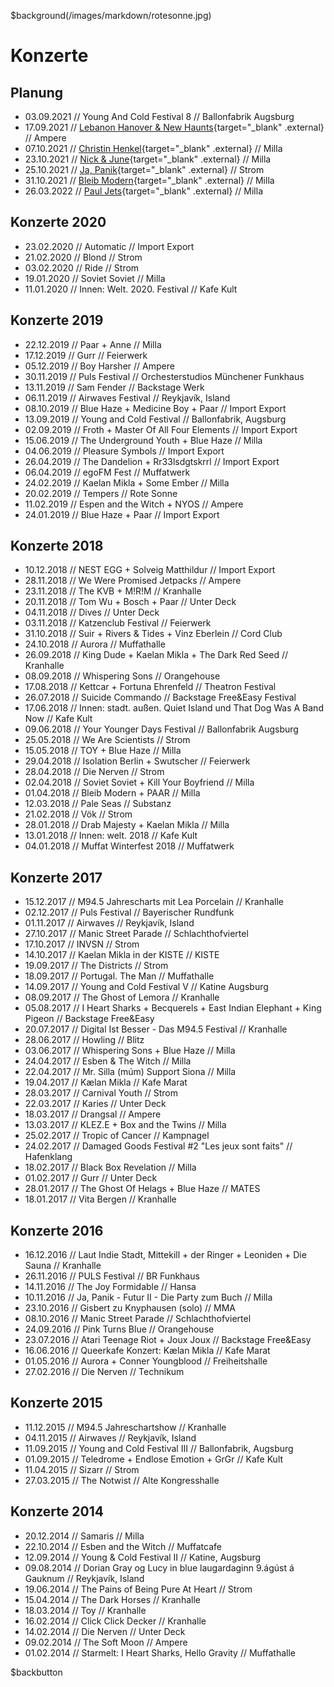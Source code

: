 ﻿$background(/images/markdown/rotesonne.jpg)

# Konzerte

## Planung

- 03.09.2021 // Young And Cold Festival 8 // Ballonfabrik Augsburg
- 17.09.2021 // [Lebanon Hanover & New Haunts](https://www.muffatwerk.de/de/events/view/5228/lebanon-hanover-new-haunts){target="_blank" .external} // Ampere
- 07.10.2021 // [Christin Henkel](https://www.milla-club.de/konzert-christin-henkel/){target="_blank" .external} // Milla
- 23.10.2021 // [Nick & June](https://www.milla-club.de/konzert-fine-2-2/){target="_blank" .external} // Milla
- 25.10.2021 // [Ja, Panik](https://strom-muc.de/event/ja-panik/){target="_blank" .external} // Strom
- 31.10.2021 // [Bleib Modern](https://www.milla-club.de/konzert-bleib-modern/){target="_blank" .external} // Milla
- 26.03.2022 // [Paul Jets](https://www.milla-club.de/paul-jets-konzert/){target="_blank" .external} // Milla

## Konzerte 2020

- 23.02.2020 // Automatic // Import Export
- 21.02.2020 // Blond // Strom
- 03.02.2020 // Ride // Strom
- 19.01.2020 // Soviet Soviet // Milla
- 11.01.2020 // Innen: Welt. 2020. Festival // Kafe Kult

## Konzerte 2019

- 22.12.2019 // Paar + Anne // Milla
- 17.12.2019 // Gurr // Feierwerk
- 05.12.2019 // Boy Harsher // Ampere
- 30.11.2019 // Puls Festival // Orchesterstudios Münchener Funkhaus
- 13.11.2019 // Sam Fender // Backstage Werk
- 06.11.2019 // Airwaves Festival // Reykjavík, Island
- 08.10.2019 // Blue Haze + Medicine Boy + Paar // Import Export
- 13.09.2019 // Young and Cold Festival // Ballonfabrik, Augsburg
- 02.09.2019 // Froth + Master Of All Four Elements // Import Export
- 15.06.2019 // The Underground Youth + Blue Haze // Milla
- 04.06.2019 // Pleasure Symbols // Import Export
- 26.04.2019 // The Dandelion + Rr33lsdgtskrrl // Import Export
- 06.04.2019 // egoFM Fest // Muffatwerk
- 24.02.2019 // Kaelan Mikla + Some Ember // Milla
- 20.02.2019 // Tempers // Rote Sonne
- 11.02.2019 // Espen and the Witch + NYOS // Ampere
- 24.01.2019 // Blue Haze + Paar // Import Export

## Konzerte 2018

- 10.12.2018 // NEST EGG + Solveig Matthildur // Import Export
- 28.11.2018 // We Were Promised Jetpacks // Ampere
- 23.11.2018 // The KVB + M!R!M // Kranhalle
- 20.11.2018 // Tom Wu + Bosch + Paar // Unter Deck
- 04.11.2018 // Dives // Unter Deck
- 03.11.2018 // Katzenclub Festival // Feierwerk
- 31.10.2018 // Suir + Rivers & Tides + Vinz Eberlein // Cord Club
- 24.10.2018 // Aurora // Muffathalle
- 26.09.2018 // King Dude + Kaelan Mikla + The Dark Red Seed // Kranhalle
- 08.09.2018 // Whispering Sons // Orangehouse
- 17.08.2018 // Kettcar + Fortuna Ehrenfeld // Theatron Festival
- 26.07.2018 // Suicide Commando // Backstage Free&Easy Festival
- 17.06.2018 // Innen: stadt. außen. Quiet Island und That Dog Was A Band Now // Kafe Kult
- 09.06.2018 // Your Younger Days Festival // Ballonfabrik Augsburg
- 25.05.2018 // We Are Scientists // Strom
- 15.05.2018 // TOY + Blue Haze // Milla
- 29.04.2018 // Isolation Berlin + Swutscher // Feierwerk
- 28.04.2018 // Die Nerven // Strom
- 02.04.2018 // Soviet Soviet + Kill Your Boyfriend // Milla
- 01.04.2018 // Bleib Modern + PAAR // Milla
- 12.03.2018 // Pale Seas // Substanz
- 21.02.2018 // Vök // Strom
- 28.01.2018 // Drab Majesty + Kaelan Mikla // Milla
- 13.01.2018 // Innen: welt. 2018 // Kafe Kult
- 04.01.2018 // Muffat Winterfest 2018 // Muffatwerk

## Konzerte 2017

- 15.12.2017 // M94.5 Jahrescharts mit Lea Porcelain // Kranhalle
- 02.12.2017 // Puls Festival // Bayerischer Rundfunk
- 01.11.2017 // Airwaves // Reykjavík, Island
- 27.10.2017 // Manic Street Parade // Schlachthofviertel
- 17.10.2017 // INVSN // Strom
- 14.10.2017 // Kaelan Mikla in der KISTE // KISTE
- 19.09.2017 // The Districts // Strom
- 18.09.2017 // Portugal. The Man // Muffathalle
- 14.09.2017 // Young and Cold Festival V // Katine Augsburg
- 08.09.2017 // The Ghost of Lemora // Kranhalle
- 05.08.2017 // I Heart Sharks + Becquerels + East Indian Elephant + King Pigeon // Backstage Free&Easy
- 20.07.2017 // Digital Ist Besser - Das M94.5 Festival // Kranhalle
- 28.06.2017 // Howling // Blitz
- 03.06.2017 // Whispering Sons + Blue Haze // Milla
- 24.04.2017 // Esben & The Witch // Milla
- 22.04.2017 // Mr. Silla (múm) Support Siona // Milla
- 19.04.2017 // Kælan Mikla // Kafe Marat
- 28.03.2017 // Carnival Youth // Strom
- 22.03.2017 // Karies // Unter Deck
- 18.03.2017 // Drangsal // Ampere
- 13.03.2017 // KLEZ.E + Box and the Twins // Milla
- 25.02.2017 // Tropic of Cancer // Kampnagel
- 24.02.2017 // Damaged Goods Festival #2 "Les jeux sont faits" // Hafenklang
- 18.02.2017 // Black Box Revelation // Milla
- 01.02.2017 // Gurr // Unter Deck
- 28.01.2017 // The Ghost Of Helags + Blue Haze  // MATES
- 18.01.2017 // Vita Bergen // Kranhalle

## Konzerte 2016

- 16.12.2016 // Laut Indie Stadt, Mittekill + der Ringer + Leoniden + Die Sauna // Kranhalle
- 26.11.2016 // PULS Festival // BR Funkhaus
- 14.11.2016 // The Joy Formidable // Hansa
- 10.11.2016 // Ja, Panik - Futur II - Die Party zum Buch // Milla
- 23.10.2016 // Gisbert zu Knyphausen (solo) // MMA 
- 08.10.2016 // Manic Street Parade // Schlachthofviertel
- 24.09.2016 // Pink Turns Blue // Orangehouse
- 23.07.2016 // Atari Teenage Riot + Joux Joux // Backstage Free&Easy
- 16.06.2016 // Queerkafe Konzert: Kælan Mikla // Kafe Marat
- 01.05.2016 // Aurora + Conner Youngblood // Freiheitshalle
- 27.02.2016 // Die Nerven // Technikum

## Konzerte 2015

- 11.12.2015 // M94.5 Jahreschartshow // Kranhalle
- 04.11.2015 // Airwaves // Reykjavík, Island
- 11.09.2015 // Young and Cold Festival III // Ballonfabrik, Augsburg
- 01.09.2015 // Teledrome + Endlose Emotion + GrGr // Kafe Kult
- 11.04.2015 // Sizarr // Strom
- 27.03.2015 // The Notwist // Alte Kongresshalle

## Konzerte 2014

- 20.12.2014 // Samaris // Milla
- 22.10.2014 // Esben and the Witch // Muffatcafe
- 12.09.2014 // Young & Cold Festival II // Katine, Augsburg
- 09.08.2014 // Dorian Gray og Lucy in blue laugardaginn 9.ágúst á Gauknum // Reykjavík, Island
- 19.06.2014 // The Pains of Being Pure At Heart // Strom
- 15.04.2014 // The Dark Horses // Kranhalle
- 18.03.2014 // Toy // Kranhalle
- 16.02.2014 // Click Click Decker // Kranhalle
- 14.02.2014 // Die Nerven // Unter Deck
- 09.02.2014 // The Soft Moon // Ampere
- 01.02.2014 // Starmelt: I Heart Sharks, Hello Gravity // Muffathalle

$backbutton